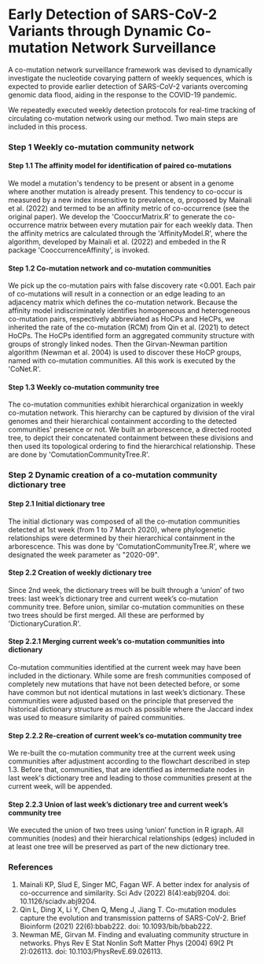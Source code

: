 # Early Detection of SARS-CoV-2 Variants through Dynamic Co-mutation Network Surveillance
A co-mutation network surveillance framework was devised to dynamically investigate the nucleotide covarying pattern of weekly sequences, which is expected to provide earlier detection of SARS-CoV-2 variants overcoming genomic data flood, aiding in the response to the COVID-19 pandemic.

We repeatedly executed weekly detection protocols for real-time tracking of circulating co-mutation network using our method. Two main steps are included in this process.

### Step 1 Weekly co-mutation community network
#### Step 1.1 The affinity model for identification of paired co-mutations  
We model a mutation's tendency to be present or absent in a genome where another mutation is already present. This tendency to co-occur is measured by a new index insensitive to prevalence, α, proposed by Mainali et al. (2022) and termed to be an affinity metric of co-occurrence (see the original paper). We develop the 'CooccurMatrix.R' to generate the co-occurrence matrix  between every mutation pair for each weekly data. Then the affinity metrics are calculated through the 'AffinityModel.R', where the algorithm, developed by Mainali et al. (2022) and embeded in the R package 'CooccurrenceAffinity', is invoked.

#### Step 1.2 Co-mutation network and co-mutation communities  
We pick up the co-mutation pairs with false discovery rate <0.001. Each pair of co-mutations will result in a connection or an edge leading to an adjacency matrix which defines the co-mutation network. Because the affinity model indiscriminately identifies homogeneous and heterogeneous co-mutation pairs, respectively abbreviated as HoCPs and HeCPs, we inherited the rate of the co-mutation (RCM) from Qin et al. (2021) to detect HoCPs. The HoCPs identified form an aggregated community structure with groups of strongly linked nodes. Then the Girvan-Newman partition algorithm (Newman et al. 2004) is used to discover these HoCP groups, named with co-mutation communities. All this work is executed by the 'CoNet.R'. 

#### Step 1.3 Weekly co-mutation community tree
The co-mutation communities exhibit hierarchical organization in weekly co-mutation network. This hierarchy can be captured by division of the viral genomes and their hierarchical containment according to the detected communities' presence or not. We built an arborescence, a directed rooted tree, to depict their concatenated containment between these divisions and then used its topological ordering to find the hierarchical relationship. These are done by 'ComutationCommunityTree.R'.

### Step 2 Dynamic creation of a co-mutation community dictionary tree
#### Step 2.1 Initial dictionary tree  
The initial dictionary was composed of all the co-mutation communities detected at 1st week (from 1 to 7 March 2020), where phylogenetic relationships were determined by their hierarchical containment in the arborescence. This was done by 'ComutationCommunityTree.R', where we designated the week parameter as "2020-09". 

#### Step 2.2 Creation of weekly dictionary tree  
Since 2nd week, the dictionary trees will be built through a ‘union’ of two trees: last week’s dictionary tree and current week’s co-mutation community tree. Before union, similar co-mutation communities on these two trees should be first merged. All these are performed by 'DictionaryCuration.R'.

#### Step 2.2.1 Merging current week’s co-mutation communities into dictionary  
Co-mutation communities identified at the current week may have been included in the dictionary. While some are fresh communities composed of completely new mutations that have not been detected before, or some have common but not identical mutations in last week’s dictionary. These communities were adjusted based on the principle that preserved the historical dictionary structure as much as possible where the Jaccard index was used to measure similarity of paired communities.

#### Step 2.2.2 Re-creation of current week’s co-mutation community tree  
We re-built the co-mutation community tree at the current week using communities after adjustment according to the flowchart described in step 1.3. Before that, communities, that are identified as intermediate nodes in last week's dictionary tree and leading to those communities present at the current week, will be appended.

#### Step 2.2.3 Union of last week’s dictionary tree and current week’s community tree    
We executed the union of two trees using ‘union’ function in R igraph. All communities (nodes) and their hierarchical relationships (edges) included in at least one tree will be preserved as part of the new dictionary tree.

### References
1. Mainali KP, Slud E, Singer MC, Fagan WF. A better index for analysis of co-occurrence and similarity. Sci Adv (2022) 8(4):eabj9204. doi: 10.1126/sciadv.abj9204.
2. Qin L, Ding X, Li Y, Chen Q, Meng J, Jiang T. Co-mutation modules capture the evolution and transmission patterns of SARS-CoV-2. Brief Bioinform (2021) 22(6):bbab222. doi: 10.1093/bib/bbab222.
3. Newman ME, Girvan M. Finding and evaluating community structure in networks. Phys Rev E Stat Nonlin Soft Matter Phys (2004) 69(2 Pt 2):026113. doi: 10.1103/PhysRevE.69.026113.

